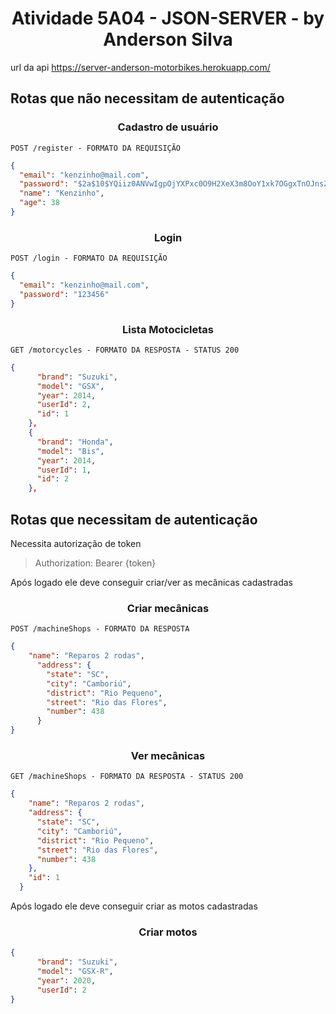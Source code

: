 <h1 align="center">Atividade 5A04 - JSON-SERVER - by Anderson Silva</h1>

url da api https://server-anderson-motorbikes.herokuapp.com/

## Rotas que não necessitam de autenticação

<h3 align='center'> Cadastro de usuário</h3>

`POST /register - FORMATO DA REQUISIÇÃO`

```json
{
  "email": "kenzinho@mail.com",
  "password": "$2a$10$YQiiz0ANVwIgpOjYXPxc0O9H2XeX3m8OoY1xk7OGgxTnOJnsZU7FO",
  "name": "Kenzinho",
  "age": 38
}
```

<h3 align='center'> Login </h3>

`POST /login - FORMATO DA REQUISIÇÃO`

```json
{
  "email": "kenzinho@mail.com",
  "password": "123456"
}
```

<h3 align='center'> Lista Motocicletas </h3>

`GET /motorcycles - FORMATO DA RESPOSTA - STATUS 200`

```json
{
      "brand": "Suzuki",
      "model": "GSX",
      "year": 2014,
      "userId": 2,
      "id": 1
    },
    {
      "brand": "Honda",
      "model": "Bis",
      "year": 2014,
      "userId": 1,
      "id": 2
    },
```

## Rotas que necessitam de autenticação


Necessita autorização de token

> Authorization: Bearer {token}

Após logado ele deve conseguir criar/ver as mecânicas cadastradas

<h3 align='center'> Criar mecânicas </h3>

`POST /machineShops - FORMATO DA RESPOSTA`


```json
{
	"name": "Reparos 2 rodas",
      "address": {
        "state": "SC",
        "city": "Camboriú",
        "district": "Rio Pequeno",
        "street": "Rio das Flores",
        "number": 438
      }
}
```

<h3 align='center'> Ver mecânicas </h3>

`GET /machineShops - FORMATO DA RESPOSTA - STATUS 200`

```json
{
    "name": "Reparos 2 rodas",
    "address": {
      "state": "SC",
      "city": "Camboriú",
      "district": "Rio Pequeno",
      "street": "Rio das Flores",
      "number": 438
    },
    "id": 1
  }
```
Após logado ele deve conseguir criar as motos cadastradas

<h3 align='center'> Criar motos </h3>


```json
{
      "brand": "Suzuki",
      "model": "GSX-R",
      "year": 2020,
      "userId": 2
}
```